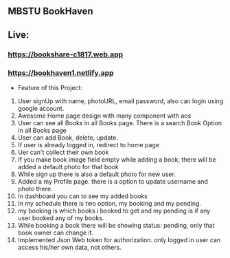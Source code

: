 ## MBSTU BookHaven

## Live:

### https://bookshare-c1817.web.app

### https://bookhaven1.netlify.app

- Feature of this Project:

1. User signUp with name, photoURL, email password, also can login using google account.
2. Awesome Home page design with many component with aos
3. User can see all Books in all Books page. There is a search Book Option in all Books page
4. User can add Book, delete, update.
5. If user is already logged in, redirect to home page
6. Uer can't collect their own book
7. If you make book image field empty while adding a book, there will be added a default photo for that book
8. While sign up there is also a default photo for new user.
9. Added a my Profile page. there is a option to update username and photo there.
10. In dashboard you can to see my added books
11. In my schedule there is two option, my booking and my pending.
12. my booking is which books i booked to get and my pending is if any user booked any of my books.
13. While booking a book there will be showing status: pending, only that book owner can change it.
14. Implemented Json Web token for authorization. only logged in user can access his/her own data, not others.
